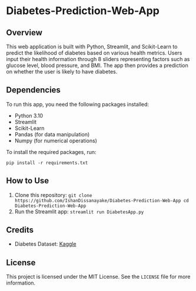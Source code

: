 # Diabetes-Prediction-Web-App
## Overview
This web application is built with Python, Streamlit, and Scikit-Learn to predict the likelihood of diabetes based on various health metrics. Users input their health information through 8 sliders representing factors such as glucose level, blood pressure, and BMI. The app then provides a prediction on whether the user is likely to have diabetes.

## Dependencies
To run this app, you need the following packages installed:

* Python 3.10
* Streamlit
* Scikit-Learn
* Pandas (for data manipulation)
* Numpy (for numerical operations)

To install the required packages, run:

`pip install -r requirements.txt`

## How to Use
1. Clone this repository:
   `git clone https://github.com/IshanDissanayake/Diabetes-Prediction-Web-App
    cd Diabetes-Prediction-Web-App`
2. Run the Streamlit app:
   `streamlit run DiabetesApp.py`

## Credits
* Diabetes Dataset: [Kaggle](https://www.kaggle.com/datasets/akshaydattatraykhare/diabetes-dataset)

## License
This project is licensed under the MIT License. See the `LICENSE` file for more information.



